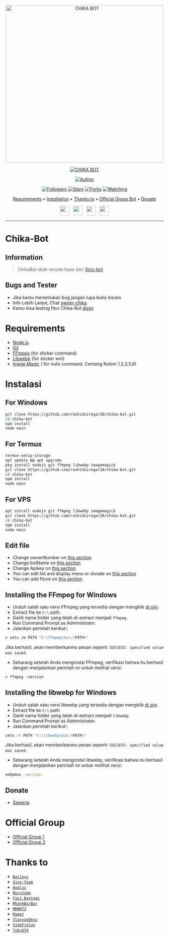 <p align="center">
<img src="https://encrypted-tbn0.gstatic.com/images?q=tbn:ANd9GcStH_A0WKtnRtD_Bla6B71LjtP-GtYOkacYsg&usqp=CAU" alt="CHIKA BOT" width="500"/>


</p>
<p align="center">
<a href="#"><img title="CHIKA BOT" src="https://img.shields.io/badge/CHIKA BOT-green?colorA=%23ff0000&colorB=%23017e40&style=for-the-badge"></a>
</p>
<p align="center">
<a href="https://github.com/rashidsiregar28/chika-bot"><img title="Author" src="https://img.shields.io/badge/Author-rashidsiregar28-red.svg?style=for-the-badge&logo=github"></a>
</p>
<p align="center">
<a href="https://github.com/rashidsiregar28/chika-bot"><img title="Followers" src="https://img.shields.io/github/followers/rashidsiregar28?color=blue&style=flat-square"></a>
<a href="https://github.com/rashidsiregar28/chika-bot"><img title="Stars" src="https://img.shields.io/github/stars/rashidsiregar28/chika-bot?color=red&style=flat-square"></a>
<a href="https://github.com/rashidsiregar28/chika-bot/network/members"><img title="Forks" src="https://img.shields.io/github/forks/rashidsiregar28/chika-bot?color=red&style=flat-square"></a>
<a href="https://github.com/rashidsiregar28/chika-bot/watchers"><img title="Watching" src="https://img.shields.io/github/watchers/rashidsiregar28/chika-bot?label=Watchers&color=blue&style=flat-square"></a>
</p>

<p align="center">
  <a href="https://github.com/rashidsiregar28/chika-bot#requirements">Requirements</a> •
  <a href="https://github.com/rashidsiregar28/chika-bot#instalasi">Installation</a> •
  <a href="https://github.com/rashidsiregar28/chika-bot#thanks-to">Thanks to</a> •
  <a href="https://github.com/rashidsiregar28/chika-bot#Official-Group"> Official Group Bot</a> •
  <a href="https://github.com/rashidsiregar28/chika-bot#donate">Donate</a>

<p align='center'>
   <a href="https://twitter.com/rashidsiregar28"><img height="30" src="https://github.com/TobyG74/TobyG74/blob/main/twitter.png?raw=true"></a>&nbsp;&nbsp;
   <a href="https://instagram.com/rashidsiregar28"><img height="30" src="https://github.com/TobyG74/TobyG74/blob/main/instagram.jpg?raw=true"></a>&nbsp;&nbsp;
   <a href="https://www.facebook.com/rashidsiregar28"><img height="30" src="https://github.com/TobyG74/TobyG74/blob/main/facebook.png?raw=true"></a>&nbsp;&nbsp;
   <a href="https://wa.me/628127668234"><img height="30" src="https://encrypted-tbn0.gstatic.com/images?q=tbn:ANd9GcRBc_3WgZjWOtqdKZQbdkxUl5A31GZ_YC35zQ&usqp=CAU"></a>
</P>
</p>
</div>


---

# Chika-Bot
## Information
> ChikaBot ialah recode base dari [Xinz-bot](https://github.com/xinz-team/xinzBot)
>
>

## Bugs and Tester
* Jika kamu menemukan bug jangan lupa buka Issues
* Info Lebih Lanjut, Chat [owner-chika](https://wa.me/628127668234)
* Kamu bisa testing fitur Chika-Bot [disini](https://wa.me/6289513435428?text=.menu)

# Requirements
* [Node.js](https://nodejs.org/en/)
* [Git](https://git-scm.com/downloads)
* [FFmpeg](https://github.com/BtbN/FFmpeg-Builds/releases/download/autobuild-2020-12-08-13-03/ffmpeg-n4.3.1-26-gca55240b8c-win64-gpl-4.3.zip) (for sticker command)
* [Libwebp](https://developers.google.com/speed/webp/download) (for sticker wm)
* [Image Magic](https://imagemagick.org/script/download.php) ( for nulis command, Centang Kolom 1,2,3,5,6)

# Instalasi
## For Windows
```bash
git clone https://github.com/rashidsiregar28/chika-bot.git
cd chika-bot
npm install
node main
```
## For Termux
```bash
termux-setup-storage
apt update && apt upgrade
pkg install nodejs git ffmpeg libwebp imagemagick
git clone https://github.com/rashidsiregar28/chika-bot.git
cd chika-bot
npm install
node main
```

## For VPS
```bash
apt install nodejs git ffmpeg libwebp imagemagick
git clone https://github.com/rashidsiregar28/chika-bot.git
cd chika-bot
npm install
node main
```

## Edit file
- Change ownerNumber on [this section](https://github.com/rashidsiregar28/chika-bot/blob/4d8dc8692e97e2ca60deaa8dc77dab551abf6523/config.json#L2)
- Change botName on [this section](https://github.com/rashidsiregar28/chika-bot/blob/4d8dc8692e97e2ca60deaa8dc77dab551abf6523/config.json#L5)
- Change Apikey on [this section](https://github.com/rashidsiregar28/chika-bot/blob/4d8dc8692e97e2ca60deaa8dc77dab551abf6523/config.json#L7)
- You can edit list and display menu or donate on [this section](https://github.com/rashidsiregar28/chika-bot/blob/main/help/ind.js)
- You can add fiture on [this section](https://github.com/rashidsiregar28/chika-bot/blob/main/message/xinz.js)


## Installing the FFmpeg for Windows
* Unduh salah satu versi FFmpeg yang tersedia dengan mengklik [di sini](https://www.gyan.dev/ffmpeg/builds/).
* Extract file ke `C:\` path.
* Ganti nama folder yang telah di-extract menjadi `ffmpeg`.
* Run Command Prompt as Administrator.
* Jalankan perintah berikut::
```cmd
> setx /m PATH "C:\ffmpeg\bin;%PATH%"
```
Jika berhasil, akan memberikanmu pesan seperti: `SUCCESS: specified value was saved`.
* Sekarang setelah Anda menginstal FFmpeg, verifikasi bahwa itu berhasil dengan menjalankan perintah ini untuk melihat versi:
```cmd
> ffmpeg -version
```


## Installing the libwebp for Windows
* Unduh salah satu versi libwebp yang tersedia dengan mengklik [di sini](https://developers.google.com/speed/webp/download).
* Extract file ke `C:\` path.
* Ganti nama folder yang telah di-extract menjadi `libwebp`.
* Run Command Prompt as Administrator.
* Jalankan perintah berikut::
```cmd
setx /m PATH "C:\libwebp\bin;%PATH%"
```
Jika berhasil, akan memberikanmu pesan seperti: `SUCCESS: specified value was saved`.
* Sekarang setelah Anda menginstal libwebp, verifikasi bahwa itu berhasil dengan menjalankan perintah ini untuk melihat versi:
```cmd
webpmux -version
```

## Donate
- [Saweria](https://saweria.co/rashidsiregar28)

# Official Group
- [Official Group 1](https://chat.whatsapp.com/HLU6B1Mw34QBMUoXAyhec0)
- [Official Group 2](https://chat.whatsapp.com/IwGkynIvQAk1J6wQVDLeFC)

# Thanks to
* [`Baileys`](https://github.com/adiwajshing/Baileys)
* [`Xinz-Team`](https://github.com/Xinz-Team)
* [`Aqulzz`](https://github.com/zennn08)
* [`Nurutomo`](https://github.com/Nurutomo)
* [`Faiz Bastomi`](https://github.com/FaizBastomi)
* [`MhankBarBar`](https://github.com/MhankBarBar)
* [`MRHRTZ`](https://github.com/MRHRTZ)
* [`Mamet`](https://github.com/mamet8/)
* [`SlavyanDesu`](https://github.com/SlavyanDesu)
* [`VideFrelan`](https://github.com/VideFrelan)
* [`TobyG74`](https://github.com/TobyG74)
